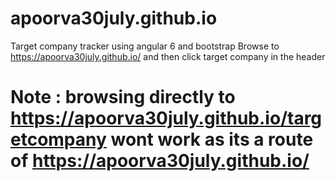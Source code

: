 # apoorva30july.github.io
Target company tracker using angular 6 and bootstrap
Browse to https://apoorva30july.github.io/ and then click target company in the header 
# Note : browsing directly to https://apoorva30july.github.io/targetcompany wont work as its a route of https://apoorva30july.github.io/
